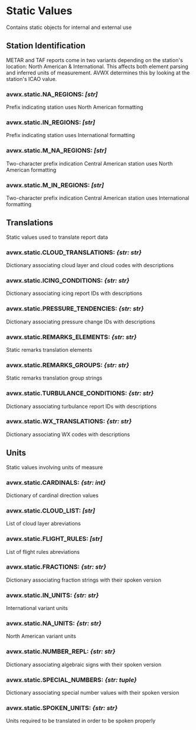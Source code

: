 # Static Values

Contains static objects for internal and external use

## Station Identification

METAR and TAF reports come in two variants depending on the station's location: North American & International. This affects both element parsing and inferred units of measurement. AVWX determines this by looking at the station's ICAO value.

### avwx.static.**NA_REGIONS**: *[str]*

Prefix indicating station uses North American formatting

### avwx.static.**IN_REGIONS**: *[str]*

Prefix indicating station uses International formatting

### avwx.static.**M_NA_REGIONS**: *[str]*

Two-character prefix indication Central American station uses North American formatting

### avwx.static.**M_IN_REGIONS**: *[str]*

Two-character prefix indication Central American station uses International formatting

## Translations

Static values used to translate report data

### avwx.static.**CLOUD_TRANSLATIONS**: *{str: str}*

Dictionary associating cloud layer and cloud codes with descriptions

### avwx.static.**ICING_CONDITIONS**: *{str: str}*

Dictionary associating icing report IDs with descriptions

### avwx.static.**PRESSURE_TENDENCIES**: *{str: str}*

Dictionary associating pressure change IDs with descriptions

### avwx.static.**REMARKS_ELEMENTS**: *{str: str}*

Static remarks translation elements

### avwx.static.**REMARKS_GROUPS**: *{str: str}*

Static remarks translation group strings

### avwx.static.**TURBULANCE_CONDITIONS**: *{str: str}*

Dictionary associating turbulance report IDs with descriptions

### avwx.static.**WX_TRANSLATIONS**: *{str: str}*

Dictionary associating WX codes with descriptions

## Units

Static values involving units of measure

### avwx.static.**CARDINALS**: *{str: int}*

Dictionary of cardinal direction values

### avwx.static.**CLOUD_LIST**: *[str]*

List of cloud layer abreviations

### avwx.static.**FLIGHT_RULES**: *[str]*

List of flight rules abreviations

### avwx.static.**FRACTIONS**: *{str: str}*

Dictionary associating fraction strings with their spoken version

### avwx.static.**IN_UNITS**: *{str: str}*

International variant units

### avwx.static.**NA_UNITS**: *{str: str}*

North American variant units

### avwx.static.**NUMBER_REPL**: *{str: str}*

Dictionary associating algebraic signs with their spoken version

### avwx.static.**SPECIAL_NUMBERS**: *{str: tuple}*

Dictionary associating special number values with their spoken version

### avwx.static.**SPOKEN_UNITS**: *{str: str}*

Units required to be translated in order to be spoken properly
